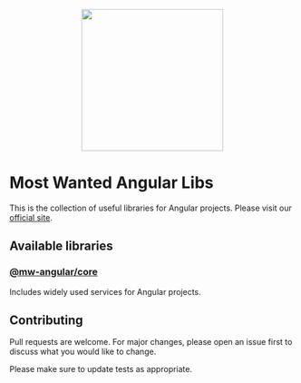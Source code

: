 <p align="center">
  <img width="250" height="250" src="https://raw.githubusercontent.com/misticwonder/mw-angular/production/logos/angular-logo.png">
</p>

# Most Wanted Angular Libs

This is the collection of useful libraries for Angular projects.
Please visit our [official site](https://mw-angular.com).

## Available libraries

### [@mw-angular/core](https://github.com/misticwonder/mw-angular/tree/production/libs/mw-angular/core#readme)

Includes widely used services for Angular projects. 

## Contributing

Pull requests are welcome. 
For major changes, please open an issue first to discuss what you would like to change.

Please make sure to update tests as appropriate.
